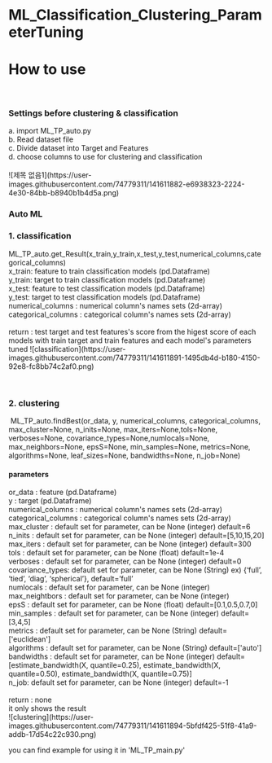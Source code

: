 # ML_Classification_Clustering_ParameterTuning
<H1>How to use</H1> <br>
<H3>Settings before clustering & classification</H3>
a. import ML_TP_auto.py<br>
b. Read dataset file <br>
c. Divide dataset into Target and Features <br>
d. choose columns to use for clustering and classification <br><br>
![제목 없음1](https://user-images.githubusercontent.com/74779311/141611882-e6938323-2224-4e30-84bb-b8940b1b4d5a.png)

<H3>Auto ML</H3>
<H3>1. classification</H3>
ML_TP_auto.get_Result(x_train,y_train,x_test,y_test,numerical_columns,categorical_columns)<br>
x_train: feature to train classification models (pd.Dataframe) <br>
y_train: target to train classification models (pd.Dataframe)<br>
x_test: feature to test classification models (pd.Dataframe)<br>
y_test: target to test classification models (pd.Dataframe)<br>
numerical_columns : numerical column's names sets (2d-array)<br>
categorical_columns : categorical column's names sets (2d-array)<br><br>
return : test target and test features's score from the higest score of each models with train target and train features and each model's parameters tuned
![classification](https://user-images.githubusercontent.com/74779311/141611891-1495db4d-b180-4150-92e8-fc8bb74c2af0.png)


&nbsp;<H3>2. clustering</H3>
&nbsp;ML_TP_auto.findBest(or_data, y, numerical_columns, categorical_columns, max_cluster=None, n_inits=None, max_iters=None,tols=None, verboses=None, covariance_types=None,numlocals=None, max_neighbors=None, epsS=None, min_samples=None, metrics=None, algorithms=None, leaf_sizes=None, bandwidths=None, n_job=None)<br>
<H4>parameters </H4>           
or_data : feature (pd.Dataframe)<br>
y : target (pd.Dataframe)<br>
numerical_columns : numerical column's names sets (2d-array)<br>
categorical_columns : categorical column's names sets (2d-array)<br>
max_cluster : default set for parameter, can be None (integer) default=6<br>
n_inits : default set for parameter, can be None (integer) default=[5,10,15,20]<br>
max_iters :  default set for parameter, can be None (integer) default=300 <br>
tols :  default set for parameter, can be None (float) default=1e-4<br>
verboses :  default set for parameter, can be None (integer) default=0 <br>
covariance_types:  default set for parameter, can be None (String) ex) {‘full’, ‘tied’, ‘diag’, ‘spherical’}, default=’full’<br>
numlocals : default set for parameter, can be None (integer)<br>
max_neightbors : default set for parameter, can be None (integer)<br>
epsS : default set for parameter, can be None (float) default=[0.1,0.5,0.7,0]<br>
min_samples : default set for parameter, can be None (integer) default=[3,4,5]<br>
metrics : default set for parameter, can be None (String) default=['euclidean']<br>
algorithms : default set for parameter, can be None (String) default=['auto']<br>
bandwidths : default set for parameter, can be None (integer) default=[estimate_bandwidth(X, quantile=0.25), estimate_bandwidth(X, quantile=0.50), estimate_bandwidth(X, quantile=0.75)]<br>
n_job: default set for parameter, can be None (integer) default=-1<br><br>
return : none <br>
it only shows the result <br>
![clustering](https://user-images.githubusercontent.com/74779311/141611894-5bfdf425-51f8-41a9-addb-17d54c22c930.png)

you can find example for using it in 'ML_TP_main.py'

<br><br>

